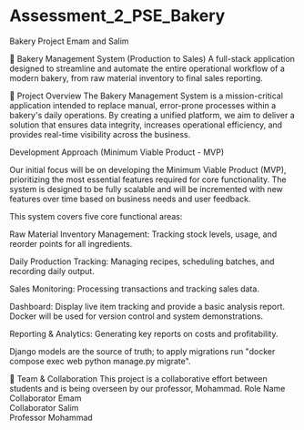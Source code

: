 # Assessment_2_PSE_Bakery
Bakery Project Emam and Salim

🧁 Bakery Management System (Production to Sales)
A full-stack application designed to streamline and automate the entire operational workflow of a modern bakery, from raw material inventory to final sales reporting.

🌟 Project Overview
The Bakery Management System is a mission-critical application intended to replace manual, error-prone processes within a bakery's daily operations. By creating a unified platform, we aim to deliver a solution that ensures data integrity, increases operational efficiency, and provides real-time visibility across the business. 

Development Approach (Minimum Viable Product - MVP)

Our initial focus will be on developing the Minimum Viable Product (MVP), prioritizing the most essential features required for core functionality. The system is designed to be fully scalable and will be incremented with new features over time based on business needs and user feedback.

This system covers five core functional areas:

Raw Material Inventory Management: Tracking stock levels, usage, and reorder points for all ingredients.

Daily Production Tracking: Managing recipes, scheduling batches, and recording daily output.

Sales Monitoring: Processing transactions and tracking sales data.

Dashboard: Display live item tracking and provide a basic analysis report. Docker will be used for version control and system demonstrations.

Reporting & Analytics: Generating key reports on costs and profitability. 

Django models are the source of truth; to apply migrations run "docker compose exec web python manage.py migrate".

👥 Team & Collaboration
This project is a collaborative effort between students and is being overseen by our professor, Mohammad.
Role            Name                  
Collaborator    Emam        
Collaborator    Salim       
Professor       Mohammad    
